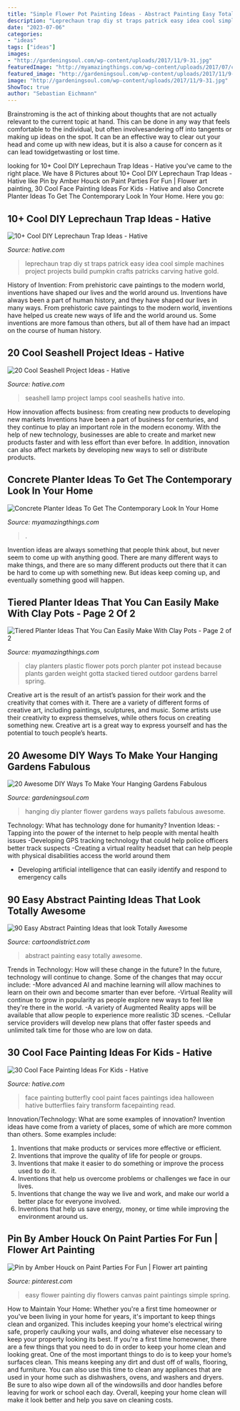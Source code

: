 ```yaml
---
title: "Simple Flower Pot Painting Ideas - Abstract Painting Easy Totally Awesome"
description: "Leprechaun trap diy st traps patrick easy idea cool simple machines project projects build pumpkin crafts patricks carving hative gold"
date: "2023-07-06"
categories:
- "ideas"
tags: ["ideas"]
images:
- "http://gardeningsoul.com/wp-content/uploads/2017/11/9-31.jpg"
featuredImage: "http://myamazingthings.com/wp-content/uploads/2017/07/clay-pot-ideas-11.jpg"
featured_image: "http://gardeningsoul.com/wp-content/uploads/2017/11/9-31.jpg"
image: "http://gardeningsoul.com/wp-content/uploads/2017/11/9-31.jpg"
ShowToc: true
author: "Sebastian Eichmann"
---
```



Brainstroming is the act of thinking about thoughts that are not actually relevant to the current topic at hand. This can be done in any way that feels comfortable to the individual, but often involvesandering off into tangents or making up ideas on the spot. It can be an effective way to clear out your head and come up with new ideas, but it is also a cause for concern as it can lead towidgetwasting or lost time.

	

		
looking for 10+ Cool DIY Leprechaun Trap Ideas - Hative you've came to the right place. We have 8 Pictures about 10+ Cool DIY Leprechaun Trap Ideas - Hative like Pin by Amber Houck on Paint Parties For Fun | Flower art painting, 30 Cool Face Painting Ideas For Kids - Hative and also Concrete Planter Ideas To Get The Contemporary Look In Your Home. Here you go:
		
    
## 10+ Cool DIY Leprechaun Trap Ideas - Hative

<img loading=lazy src="https://hative.com/wp-content/uploads/2014/06/leprechaun-trap-ideas/8-leprechaun-trap-ideas.jpg" onerror="this.onerror=null;this.src='https://tse4.mm.bing.net/th?id=OIP.vxgcGV0w_KohySdtAX26kgHaJh&amp;pid=15.1';" alt="10+ Cool DIY Leprechaun Trap Ideas - Hative">

_Source: hative.com_

>leprechaun trap diy st traps patrick easy idea cool simple machines project projects build pumpkin crafts patricks carving hative gold. 

	

History of Invention: From prehistoric cave paintings to the modern world, inventions have shaped our lives and the world around us.
Inventions have always been a part of human history, and they have shaped our lives in many ways. From prehistoric cave paintings to the modern world, inventions have helped us create new ways of life and the world around us. Some inventions are more famous than others, but all of them have had an impact on the course of human history.

    
## 20 Cool Seashell Project Ideas - Hative

<img loading=lazy src="https://hative.com/wp-content/uploads/2014/12/seashell-project-ideas/13-seashell-lamp.jpg" onerror="this.onerror=null;this.src='https://tse3.mm.bing.net/th?id=OIP.qCJraIMZYB5f4uhH387v3AHaLd&amp;pid=15.1';" alt="20 Cool Seashell Project Ideas - Hative">

_Source: hative.com_

>seashell lamp project lamps cool seashells hative into. 

	

How innovation affects business: from creating new products to developing new markets
Inventions have been a part of business for centuries, and they continue to play an important role in the modern economy. With the help of new technology, businesses are able to create and market new products faster and with less effort than ever before. In addition, innovation can also affect markets by developing new ways to sell or distribute products.

    
## Concrete Planter Ideas To Get The Contemporary Look In Your Home

<img loading=lazy src="https://myamazingthings.com/wp-content/uploads/2017/07/concrete-planters-2.jpg" onerror="this.onerror=null;this.src='https://tse2.mm.bing.net/th?id=OIP.gbyWaDCfbdL2oUgQIXDGbgHaLH&amp;pid=15.1';" alt="Concrete Planter Ideas To Get The Contemporary Look In Your Home">

_Source: myamazingthings.com_

>. 

	

Invention ideas are always something that people think about, but never seem to come up with anything good. There are many different ways to make things, and there are so many different products out there that it can be hard to come up with something new. But ideas keep coming up, and eventually something good will happen.

    
## Tiered Planter Ideas That You Can Easily Make With Clay Pots - Page 2 Of 2

<img loading=lazy src="http://myamazingthings.com/wp-content/uploads/2017/07/clay-pot-ideas-11.jpg" onerror="this.onerror=null;this.src='https://tse1.mm.bing.net/th?id=OIP.mqBBXnuIibwI0htc8rbG5AHaK2&amp;pid=15.1';" alt="Tiered Planter Ideas That You Can Easily Make With Clay Pots - Page 2 of 2">

_Source: myamazingthings.com_

>clay planters plastic flower pots porch planter pot instead because plants garden weight gotta stacked tiered outdoor gardens barrel spring. 

	

Creative art is the result of an artist’s passion for their work and the creativity that comes with it. There are a variety of different forms of creative art, including paintings, sculptures, and music. Some artists use their creativity to express themselves, while others focus on creating something new. Creative art is a great way to express yourself and has the potential to touch people’s hearts.

    
## 20 Awesome DIY Ways To Make Your Hanging Gardens Fabulous

<img loading=lazy src="http://gardeningsoul.com/wp-content/uploads/2017/11/9-31.jpg" onerror="this.onerror=null;this.src='https://tse1.mm.bing.net/th?id=OIP.vS1USSWe7Tzct_m_kVfWFQHaLG&amp;pid=15.1';" alt="20 Awesome DIY Ways To Make Your Hanging Gardens Fabulous">

_Source: gardeningsoul.com_

>hanging diy planter flower gardens ways pallets fabulous awesome. 

	

Technology: What has technology done for humanity?
Invention Ideas: 
-Tapping into the power of the internet to help people with mental health issues 
-Developing GPS tracking technology that could help police officers better track suspects 
-Creating a virtual reality headset that can help people with physical disabilities access the world around them 
- Developing artificial intelligence that can easily identify and respond to emergency calls

    
## 90 Easy Abstract Painting Ideas That Look Totally Awesome

<img loading=lazy src="http://www.cartoondistrict.com/wp-content/uploads/2017/05/Easy-Abstract-Painting-Ideas28.jpg" onerror="this.onerror=null;this.src='https://tse1.mm.bing.net/th?id=OIP.aTm0lIqjMj_h72281k1EkQHaJ4&amp;pid=15.1';" alt="90 Easy Abstract Painting Ideas that look Totally Awesome">

_Source: cartoondistrict.com_

>abstract painting easy totally awesome. 

	

Trends in Technology: How will these change in the future?
In the future, technology will continue to change. Some of the changes that may occur include: 
-More advanced AI and machine learning will allow machines to learn on their own and become smarter than ever before.
-Virtual Reality will continue to grow in popularity as people explore new ways to feel like they're there in the world.
-A variety of Augmented Reality apps will be available that allow people to experience more realistic 3D scenes.
-Cellular service providers will develop new plans that offer faster speeds and unlimited talk time for those who are low on data.

    
## 30 Cool Face Painting Ideas For Kids - Hative

<img loading=lazy src="https://hative.com/wp-content/uploads/2014/10/face-painting-ideas-for-kids/19-red-butterfly.jpg" onerror="this.onerror=null;this.src='https://tse4.mm.bing.net/th?id=OIP.rWyofG-iREY5AadIgHTIngHaHa&amp;pid=15.1';" alt="30 Cool Face Painting Ideas For Kids - Hative">

_Source: hative.com_

>face painting butterfly cool paint faces paintings idea halloween hative butterflies fairy transform facepainting read. 

	

Innovation/Technology: What are some examples of innovation?
Invention ideas have come from a variety of places, some of which are more common than others. Some examples include:
1. Inventions that make products or services more effective or efficient. 
2. Inventions that improve the quality of life for people or groups. 
3. Inventions that make it easier to do something or improve the process used to do it. 
4. Inventions that help us overcome problems or challenges we face in our lives. 
5. Inventions that change the way we live and work, and make our world a better place for everyone involved. 
6. Inventions that help us save energy, money, or time while improving the environment around us.

    
## Pin By Amber Houck On Paint Parties For Fun | Flower Art Painting

<img loading=lazy src="https://i.pinimg.com/736x/3f/ee/91/3fee9159291d46e46ca4d95b6490f023.jpg" onerror="this.onerror=null;this.src='https://tse3.mm.bing.net/th?id=OIP.-eU3PaGOa_hn-fbeJdu-UAHaJ3&amp;pid=15.1';" alt="Pin by Amber Houck on Paint Parties For Fun | Flower art painting">

_Source: pinterest.com_

>easy flower painting diy flowers canvas paint paintings simple spring. 

	

How to Maintain Your Home: Whether you're a first time homeowner or you've been living in your home for years, it's important to keep things clean and organized. This includes keeping your home's electrical wiring safe, properly caulking your walls, and doing whatever else necessary to keep your property looking its best.
If you're a first time homeowner, there are a few things that you need to do in order to keep your home clean and looking great. One of the most important things to do is to keep your home’s surfaces clean. This means keeping any dirt and dust off of walls, flooring, and furniture. You can also use this time to clean any appliances that are used in your home such as dishwashers, ovens, and washers and dryers. Be sure to also wipe down all of the windowsills and door handles before leaving for work or school each day. Overall, keeping your home clean will make it look better and help you save on cleaning costs.

